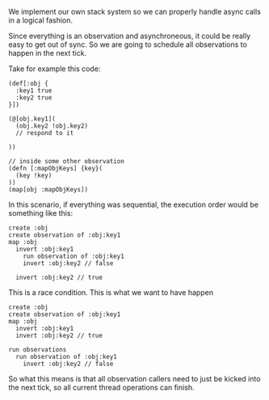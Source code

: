 We implement our own stack system so we can properly handle async calls in
a logical fashion.

Since everything is an observation and asynchroneous, it could be really easy
to get out of sync. So we are going to schedule all observations to happen in the next tick.

Take for example this code:

```nx
(def[:obj {
  :key1 true
  :key2 true
}])

(@[obj.key1](
  (obj.key2 !obj.key2)
  // respond to it
  
))

// inside some other observation
(defn [:mapObjKeys] {key}(
  (key !key)
))
(map[obj :mapObjKeys])
```

In this scenario, if everything was sequential, the execution order would be something like this:

```
create :obj
create observation of :obj:key1
map :obj
  invert :obj:key1
    run observation of :obj:key1
    invert :obj:key2 // false

  invert :obj:key2 // true
```

This is a race condition. This is what we want to have happen

```
create :obj
create observation of :obj:key1
map :obj
  invert :obj:key1
  invert :obj:key2 // true

run observations
  run observation of :obj:key1
    invert :obj:key2 // false
```

So what this means is that all observation callers need to just be kicked
into the next tick, so all current thread operations can finish.

